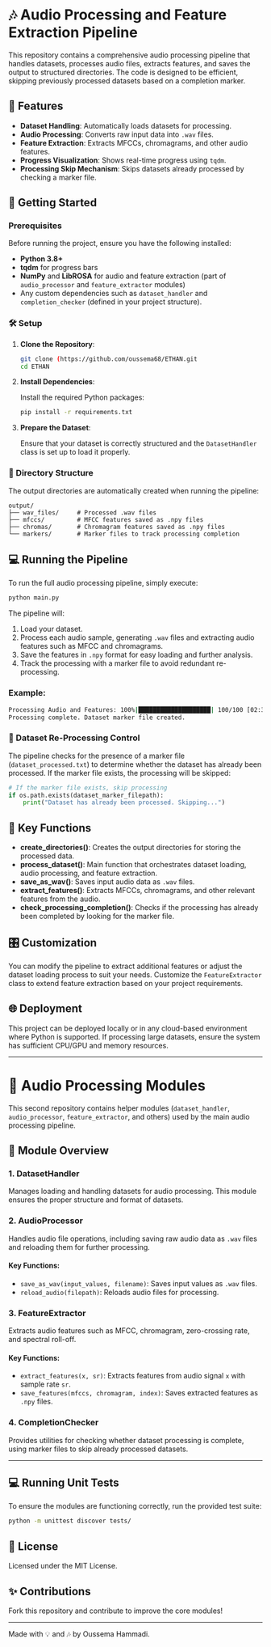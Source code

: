 # 🎶 Audio Processing and Feature Extraction Pipeline

This repository contains a comprehensive audio processing pipeline that handles datasets, processes audio files, extracts features, and saves the output to structured directories. The code is designed to be efficient, skipping previously processed datasets based on a completion marker.

## 🌟 Features

- **Dataset Handling**: Automatically loads datasets for processing.
- **Audio Processing**: Converts raw input data into `.wav` files.
- **Feature Extraction**: Extracts MFCCs, chromagrams, and other audio features.
- **Progress Visualization**: Shows real-time progress using `tqdm`.
- **Processing Skip Mechanism**: Skips datasets already processed by checking a marker file.

## 🚀 Getting Started

### Prerequisites

Before running the project, ensure you have the following installed:

- **Python 3.8+**
- **tqdm** for progress bars
- **NumPy** and **LibROSA** for audio and feature extraction (part of `audio_processor` and `feature_extractor` modules)
- Any custom dependencies such as `dataset_handler` and `completion_checker` (defined in your project structure).

### 🛠 Setup

1. **Clone the Repository**:

   ```bash
   git clone (https://github.com/oussema68/ETHAN.git
   cd ETHAN
   ```

2. **Install Dependencies**:

   Install the required Python packages:

   ```bash
   pip install -r requirements.txt
   ```

3. **Prepare the Dataset**:

   Ensure that your dataset is correctly structured and the `DatasetHandler` class is set up to load it properly.

### 📂 Directory Structure

The output directories are automatically created when running the pipeline:

```
output/
├── wav_files/     # Processed .wav files
├── mfccs/         # MFCC features saved as .npy files
├── chromas/       # Chromagram features saved as .npy files
└── markers/       # Marker files to track processing completion
```

## 💻 Running the Pipeline

To run the full audio processing pipeline, simply execute:

```bash
python main.py
```

The pipeline will:

1. Load your dataset.
2. Process each audio sample, generating `.wav` files and extracting audio features such as MFCC and chromagrams.
3. Save the features in `.npy` format for easy loading and further analysis.
4. Track the processing with a marker file to avoid redundant re-processing.

### Example:

```bash
Processing Audio and Features: 100%|████████████████████| 100/100 [02:34<00:00,  2.57s/file]
Processing complete. Dataset marker file created.
```

### 💾 Dataset Re-Processing Control

The pipeline checks for the presence of a marker file (`dataset_processed.txt`) to determine whether the dataset has already been processed. If the marker file exists, the processing will be skipped:

```python
# If the marker file exists, skip processing
if os.path.exists(dataset_marker_filepath):
    print("Dataset has already been processed. Skipping...")
```

## 🧠 Key Functions

- **create_directories()**: Creates the output directories for storing the processed data.
- **process_dataset()**: Main function that orchestrates dataset loading, audio processing, and feature extraction.
- **save_as_wav()**: Saves input audio data as `.wav` files.
- **extract_features()**: Extracts MFCCs, chromagrams, and other relevant features from the audio.
- **check_processing_completion()**: Checks if the processing has already been completed by looking for the marker file.

## 🎛 Customization

You can modify the pipeline to extract additional features or adjust the dataset loading process to suit your needs. Customize the `FeatureExtractor` class to extend feature extraction based on your project requirements.

## 🌐 Deployment

This project can be deployed locally or in any cloud-based environment where Python is supported. If processing large datasets, ensure the system has sufficient CPU/GPU and memory resources.


---

# 🧩 Audio Processing Modules

This second repository contains helper modules (`dataset_handler`, `audio_processor`, `feature_extractor`, and others) used by the main audio processing pipeline.

## 🚀 Module Overview

### 1. **DatasetHandler**

Manages loading and handling datasets for audio processing. This module ensures the proper structure and format of datasets.

### 2. **AudioProcessor**

Handles audio file operations, including saving raw audio data as `.wav` files and reloading them for further processing.

#### Key Functions:
- `save_as_wav(input_values, filename)`: Saves input values as `.wav` files.
- `reload_audio(filepath)`: Reloads audio files for processing.

### 3. **FeatureExtractor**

Extracts audio features such as MFCC, chromagram, zero-crossing rate, and spectral roll-off.

#### Key Functions:
- `extract_features(x, sr)`: Extracts features from audio signal `x` with sample rate `sr`.
- `save_features(mfccs, chromagram, index)`: Saves extracted features as `.npy` files.

### 4. **CompletionChecker**

Provides utilities for checking whether dataset processing is complete, using marker files to skip already processed datasets.

---

## 💻 Running Unit Tests

To ensure the modules are functioning correctly, run the provided test suite:

```bash
python -m unittest discover tests/
```

## 📜 License

Licensed under the MIT License.

## ✨ Contributions

Fork this repository and contribute to improve the core modules!

---

Made with 💡 and 🎶 by Oussema Hammadi.
